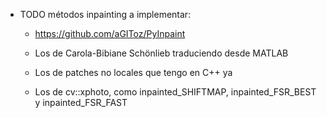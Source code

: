 * TODO métodos inpainting a implementar:

   - https://github.com/aGIToz/PyInpaint
  
   - Los de Carola-Bibiane Schönlieb traduciendo desde MATLAB

   - Los de patches no locales que tengo en C++ ya

   - Los de cv::xphoto, como inpainted_SHIFTMAP, inpainted_FSR_BEST y inpainted_FSR_FAST
